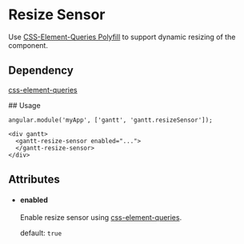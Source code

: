 # Resize Sensor

Use [CSS-Element-Queries Polyfill](https://github.com/marcj/css-element-queries) to support dynamic resizing of the component.

## Dependency

[css-element-queries](https://github.com/marcj/css-element-queries)

## Usage

    angular.module('myApp', ['gantt', 'gantt.resizeSensor']);

<!-- -->

    <div gantt>
      <gantt-resize-sensor enabled="...">
      </gantt-resize-sensor>
    </div>

## Attributes

- #### enabled

    Enable resize sensor using [css-element-queries](https://github.com/marcj/css-element-queries).

    default: `true`
